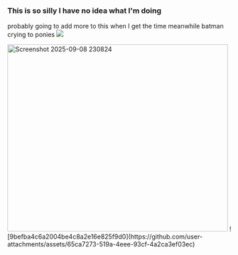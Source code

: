 ### This is so silly I have no idea what I'm doing
probably going to add more to this when I get the time meanwhile batman crying to ponies
![](https://komarev.com/ghpvc/?username=your-github-aalinus&style=for-the-badge&color=blueviolet&label=gang)

<img width="496" height="420" alt="Screenshot 2025-09-08 230824" src="https://github.com/user-attachments/assets/b6a92251-a06b-4367-9a26-499e4eec5131" />
![9befba4c6a2004be4c8a2e16e825f9d0](https://github.com/user-attachments/assets/65ca7273-519a-4eee-93cf-4a2ca3ef03ec)
